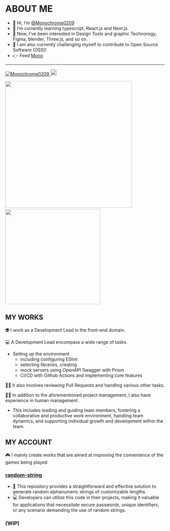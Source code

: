 # ABOUT ME

- 👋 Hi, I’m [@Monochrome0209](https://github.com/Monochrome0209)
- 🌱 I’m currently learning typescript, React.js and Next.js.
- 👀 Now, I've been interested in Design Tools and graphic Technorogy, Figma, blender, Three.js, and so on.
- 🔨 I am also currently challenging myself to contribute to Open Source Software (OSS)!
- 👉 Feed [Mono](https://zenn.dev/monochrome0209/feed)

---

<div align="left">
  <a href="https://github.com/Monochrome0209/Monochrome0209/">
    <img src="https://komarev.com/ghpvc/?username=Monochrome0209" alt="Monochrome0209" />
  </a>
  
   <a href="https://github.com/Monochrome0209">
    <img height="20" src="https://img.shields.io/github/followers/Monochrome0209?label=follow&logo=github&style=flat" />
  </a>
</div>

<img src="https://github-readme-stats.vercel.app/api?username=Monochrome0209&show_icons=true&theme=dark" width=400>　<img src="https://github-readme-stats.vercel.app/api/top-langs/?username=Monochrome0209&layout=compact&theme=dark" width=300>

## MY WORKS

👽 I work as a Development Lead in the front-end domain.

💻 A Development Lead encompass a wide range of tasks.
- Setting up the environment
  - including configuring ESlint
  - selecting libraries, creating
  - mock servers using OpenAPI Swagger with Prism
  - CI/CD with Github Actions and implementing core features

🧑‍🏫 It also involves reviewing Pull Requests and handling various other tasks.

🧑‍🏫 In addition to the aforementioned project management, I also have experience in human management.
  - This includes leading and guiding team members, fostering a collaborative and productive work environment, handling team dynamics, and supporting individual growth and development within the team.

## MY ACCOUNT

🎮 I mainly create works that are aimed at improving the convenience of the games being played 

### [random-string](https://github.com/Monochrome0209/random-string)

- 🎲 This repository provides a straightforward and effective solution to generate random alphanumeric strings of customizable lengths.
- 💻 Developers can utilize this code in their projects, making it valuable for applications that necessitate secure passwords, unique identifiers, or any scenario demanding the use of random strings.

### (WIP)

<!---
- 💞️ I’m looking to collaborate on ...
- 📫 How to reach me ...
--->

<!---
MonochromePapilio/MonochromePapilio is a ✨ special ✨ repository because its `README.md` (this file) appears on your GitHub profile.
You can click the Preview link to take a look at your changes.
--->
